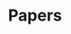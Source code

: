 ---
title: Papers
layout: collection        # Minimal Mistakes built-in
collection: papers        # use your _papers/ collection
entries_layout: list      # ← compact vertical list
classes: wide             # optional: makes column wider
permalink: /papers/
---